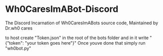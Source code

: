# Wh0CaresImABot-Discord
The Discord Incarnation of Wh0CaresImABots source code, Maintained by Dr.wh0 cares

to host create "Token.json" in the root of the bots folder and in it write "{"token": "your token goes here"}"
Once youve done that simply run "wh0bot.py"
